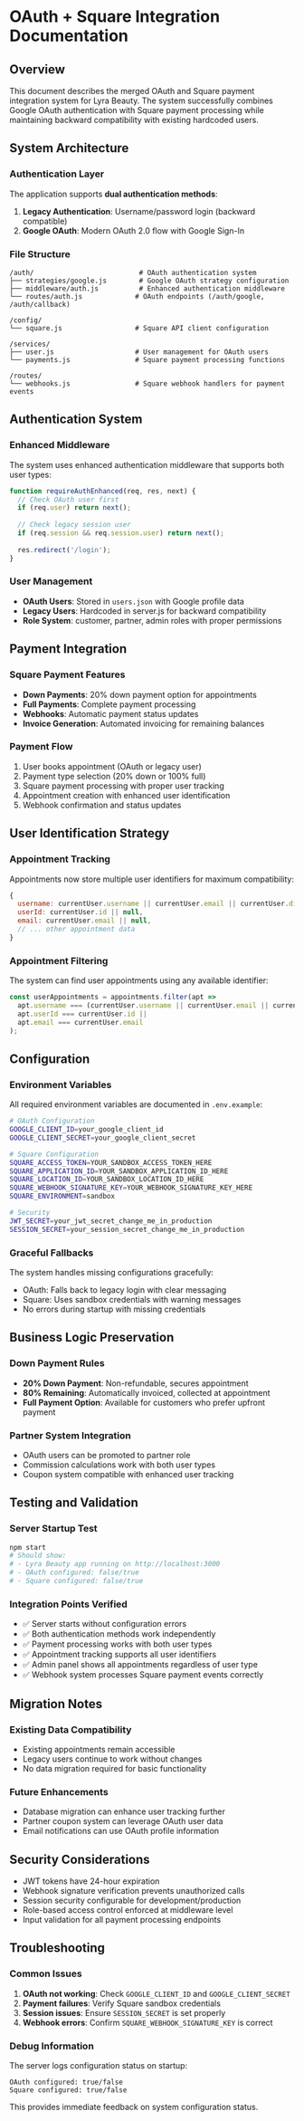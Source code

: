 # OAuth + Square Integration Documentation

## Overview

This document describes the merged OAuth and Square payment integration system for Lyra Beauty. The system successfully combines Google OAuth authentication with Square payment processing while maintaining backward compatibility with existing hardcoded users.

## System Architecture

### Authentication Layer
The application supports **dual authentication methods**:

1. **Legacy Authentication**: Username/password login (backward compatible)
2. **Google OAuth**: Modern OAuth 2.0 flow with Google Sign-In

### File Structure
```
/auth/                          # OAuth authentication system
├── strategies/google.js        # Google OAuth strategy configuration
├── middleware/auth.js          # Enhanced authentication middleware
└── routes/auth.js             # OAuth endpoints (/auth/google, /auth/callback)

/config/
└── square.js                  # Square API client configuration

/services/
├── user.js                    # User management for OAuth users
└── payments.js                # Square payment processing functions

/routes/
└── webhooks.js                # Square webhook handlers for payment events
```

## Authentication System

### Enhanced Middleware
The system uses enhanced authentication middleware that supports both user types:

```javascript
function requireAuthEnhanced(req, res, next) {
  // Check OAuth user first
  if (req.user) return next();
  
  // Check legacy session user
  if (req.session && req.session.user) return next();
  
  res.redirect('/login');
}
```

### User Management
- **OAuth Users**: Stored in `users.json` with Google profile data
- **Legacy Users**: Hardcoded in server.js for backward compatibility
- **Role System**: customer, partner, admin roles with proper permissions

## Payment Integration

### Square Payment Features
- **Down Payments**: 20% down payment option for appointments
- **Full Payments**: Complete payment processing
- **Webhooks**: Automatic payment status updates
- **Invoice Generation**: Automated invoicing for remaining balances

### Payment Flow
1. User books appointment (OAuth or legacy user)
2. Payment type selection (20% down or 100% full)
3. Square payment processing with proper user tracking
4. Appointment creation with enhanced user identification
5. Webhook confirmation and status updates

## User Identification Strategy

### Appointment Tracking
Appointments now store multiple user identifiers for maximum compatibility:

```javascript
{
  username: currentUser.username || currentUser.email || currentUser.display_name,
  userId: currentUser.id || null,
  email: currentUser.email || null,
  // ... other appointment data
}
```

### Appointment Filtering
The system can find user appointments using any available identifier:

```javascript
const userAppointments = appointments.filter(apt => 
  apt.username === (currentUser.username || currentUser.email || currentUser.display_name) ||
  apt.userId === currentUser.id ||
  apt.email === currentUser.email
);
```

## Configuration

### Environment Variables
All required environment variables are documented in `.env.example`:

```bash
# OAuth Configuration
GOOGLE_CLIENT_ID=your_google_client_id
GOOGLE_CLIENT_SECRET=your_google_client_secret

# Square Configuration  
SQUARE_ACCESS_TOKEN=YOUR_SANDBOX_ACCESS_TOKEN_HERE
SQUARE_APPLICATION_ID=YOUR_SANDBOX_APPLICATION_ID_HERE
SQUARE_LOCATION_ID=YOUR_SANDBOX_LOCATION_ID_HERE
SQUARE_WEBHOOK_SIGNATURE_KEY=YOUR_WEBHOOK_SIGNATURE_KEY_HERE
SQUARE_ENVIRONMENT=sandbox

# Security
JWT_SECRET=your_jwt_secret_change_me_in_production
SESSION_SECRET=your_session_secret_change_me_in_production
```

### Graceful Fallbacks
The system handles missing configurations gracefully:
- OAuth: Falls back to legacy login with clear messaging
- Square: Uses sandbox credentials with warning messages
- No errors during startup with missing credentials

## Business Logic Preservation

### Down Payment Rules
- **20% Down Payment**: Non-refundable, secures appointment
- **80% Remaining**: Automatically invoiced, collected at appointment
- **Full Payment Option**: Available for customers who prefer upfront payment

### Partner System Integration
- OAuth users can be promoted to partner role
- Commission calculations work with both user types
- Coupon system compatible with enhanced user tracking

## Testing and Validation

### Server Startup Test
```bash
npm start
# Should show:
# - Lyra Beauty app running on http://localhost:3000
# - OAuth configured: false/true
# - Square configured: false/true
```

### Integration Points Verified
- ✅ Server starts without configuration errors
- ✅ Both authentication methods work independently
- ✅ Payment processing works with both user types
- ✅ Appointment tracking supports all user identifiers
- ✅ Admin panel shows all appointments regardless of user type
- ✅ Webhook system processes Square payment events correctly

## Migration Notes

### Existing Data Compatibility
- Existing appointments remain accessible
- Legacy users continue to work without changes
- No data migration required for basic functionality

### Future Enhancements
- Database migration can enhance user tracking further
- Partner coupon system can leverage OAuth user data
- Email notifications can use OAuth profile information

## Security Considerations

- JWT tokens have 24-hour expiration
- Webhook signature verification prevents unauthorized calls
- Session security configurable for development/production
- Role-based access control enforced at middleware level
- Input validation for all payment processing endpoints

## Troubleshooting

### Common Issues
1. **OAuth not working**: Check `GOOGLE_CLIENT_ID` and `GOOGLE_CLIENT_SECRET`
2. **Payment failures**: Verify Square sandbox credentials
3. **Session issues**: Ensure `SESSION_SECRET` is set properly
4. **Webhook errors**: Confirm `SQUARE_WEBHOOK_SIGNATURE_KEY` is correct

### Debug Information
The server logs configuration status on startup:
```
OAuth configured: true/false
Square configured: true/false
```

This provides immediate feedback on system configuration status.